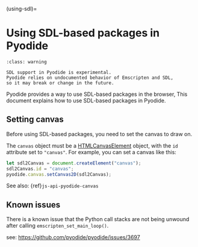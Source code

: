 (using-sdl)=

# Using SDL-based packages in Pyodide

```{admonition} This is experimental
:class: warning

SDL support in Pyodide is experimental.
Pyodide relies on undocumented behavior of Emscripten and SDL,
so it may break or change in the future.
```

Pyodide provides a way to use SDL-based packages in the browser,
This document explains how to use SDL-based packages in Pyodide.

## Setting canvas

Before using SDL-based packages, you need to set the canvas to draw on.

The `canvas` object must be a
[HTMLCanvasElement](https://developer.mozilla.org/en-US/docs/Web/API/HTMLCanvasElement) object,
with the `id` attribute set to `"canvas"`.
For example, you can set a canvas like this:

```js
let sdl2Canvas = document.createElement("canvas");
sdl2Canvas.id = "canvas";
pyodide.canvas.setCanvas2D(sdl2Canvas);
```

See also: {ref}`js-api-pyodide-canvas`

## Known issues

There is a known issue that the Python call stacks are not being unwound
after calling `emscripten_set_main_loop()`.

see: https://github.com/pyodide/pyodide/issues/3697
